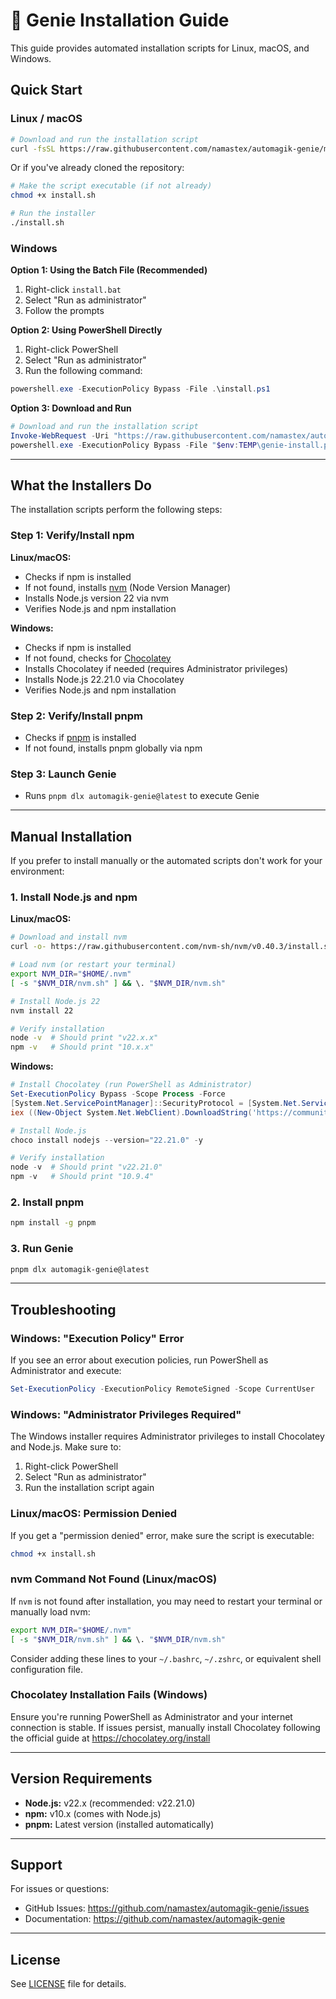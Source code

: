 # 🧞 Genie Installation Guide

This guide provides automated installation scripts for Linux, macOS, and Windows.

## Quick Start

### Linux / macOS

```bash
# Download and run the installation script
curl -fsSL https://raw.githubusercontent.com/namastex/automagik-genie/main/install.sh | bash
```

Or if you've already cloned the repository:

```bash
# Make the script executable (if not already)
chmod +x install.sh

# Run the installer
./install.sh
```

### Windows

**Option 1: Using the Batch File (Recommended)**

1. Right-click `install.bat`
2. Select "Run as administrator"
3. Follow the prompts

**Option 2: Using PowerShell Directly**

1. Right-click PowerShell
2. Select "Run as administrator"
3. Run the following command:

```powershell
powershell.exe -ExecutionPolicy Bypass -File .\install.ps1
```

**Option 3: Download and Run**

```powershell
# Download and run the installation script
Invoke-WebRequest -Uri "https://raw.githubusercontent.com/namastex/automagik-genie/main/install.ps1" -OutFile "$env:TEMP\genie-install.ps1"
powershell.exe -ExecutionPolicy Bypass -File "$env:TEMP\genie-install.ps1"
```

---

## What the Installers Do

The installation scripts perform the following steps:

### Step 1: Verify/Install npm

**Linux/macOS:**
- Checks if npm is installed
- If not found, installs [nvm](https://github.com/nvm-sh/nvm) (Node Version Manager)
- Installs Node.js version 22 via nvm
- Verifies Node.js and npm installation

**Windows:**
- Checks if npm is installed
- If not found, checks for [Chocolatey](https://chocolatey.org/)
- Installs Chocolatey if needed (requires Administrator privileges)
- Installs Node.js 22.21.0 via Chocolatey
- Verifies Node.js and npm installation

### Step 2: Verify/Install pnpm

- Checks if [pnpm](https://pnpm.io/) is installed
- If not found, installs pnpm globally via npm

### Step 3: Launch Genie

- Runs `pnpm dlx automagik-genie@latest` to execute Genie

---

## Manual Installation

If you prefer to install manually or the automated scripts don't work for your environment:

### 1. Install Node.js and npm

**Linux/macOS:**

```bash
# Download and install nvm
curl -o- https://raw.githubusercontent.com/nvm-sh/nvm/v0.40.3/install.sh | bash

# Load nvm (or restart your terminal)
export NVM_DIR="$HOME/.nvm"
[ -s "$NVM_DIR/nvm.sh" ] && \. "$NVM_DIR/nvm.sh"

# Install Node.js 22
nvm install 22

# Verify installation
node -v  # Should print "v22.x.x"
npm -v   # Should print "10.x.x"
```

**Windows:**

```powershell
# Install Chocolatey (run PowerShell as Administrator)
Set-ExecutionPolicy Bypass -Scope Process -Force
[System.Net.ServicePointManager]::SecurityProtocol = [System.Net.ServicePointManager]::SecurityProtocol -bor 3072
iex ((New-Object System.Net.WebClient).DownloadString('https://community.chocolatey.org/install.ps1'))

# Install Node.js
choco install nodejs --version="22.21.0" -y

# Verify installation
node -v  # Should print "v22.21.0"
npm -v   # Should print "10.9.4"
```

### 2. Install pnpm

```bash
npm install -g pnpm
```

### 3. Run Genie

```bash
pnpm dlx automagik-genie@latest
```

---

## Troubleshooting

### Windows: "Execution Policy" Error

If you see an error about execution policies, run PowerShell as Administrator and execute:

```powershell
Set-ExecutionPolicy -ExecutionPolicy RemoteSigned -Scope CurrentUser
```

### Windows: "Administrator Privileges Required"

The Windows installer requires Administrator privileges to install Chocolatey and Node.js. Make sure to:

1. Right-click PowerShell
2. Select "Run as administrator"
3. Run the installation script again

### Linux/macOS: Permission Denied

If you get a "permission denied" error, make sure the script is executable:

```bash
chmod +x install.sh
```

### nvm Command Not Found (Linux/macOS)

If `nvm` is not found after installation, you may need to restart your terminal or manually load nvm:

```bash
export NVM_DIR="$HOME/.nvm"
[ -s "$NVM_DIR/nvm.sh" ] && \. "$NVM_DIR/nvm.sh"
```

Consider adding these lines to your `~/.bashrc`, `~/.zshrc`, or equivalent shell configuration file.

### Chocolatey Installation Fails (Windows)

Ensure you're running PowerShell as Administrator and your internet connection is stable. If issues persist, manually install Chocolatey following the official guide at https://chocolatey.org/install

---

## Version Requirements

- **Node.js:** v22.x (recommended: v22.21.0)
- **npm:** v10.x (comes with Node.js)
- **pnpm:** Latest version (installed automatically)

---

## Support

For issues or questions:
- GitHub Issues: https://github.com/namastex/automagik-genie/issues
- Documentation: https://github.com/namastex/automagik-genie

---

## License

See [LICENSE](LICENSE) file for details.
